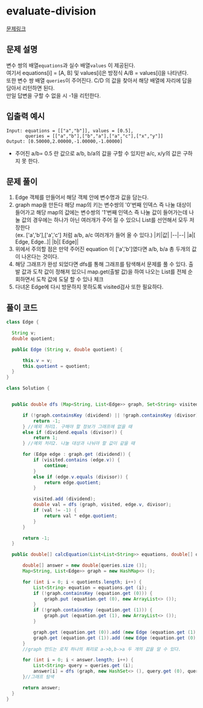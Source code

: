 # evaluate-division

[문제링크](https://leetcode.com/problems/evaluate-division/)

## 문제 설명

변수 쌍의 배열`equations`과 실수 배열`values` 이 제공된다.  
여기서 equations[i] = [A, B] 및 values[i]은 방정식 A/B = values[i]을 나타낸다.  
또한 변수 쌍 배열 `queries`이 주어진다. C/D 의 값을 찾아서 해당 배열에 자리에 답을 담아서 리턴하면 된다.  
만일 답변을 구할 수 없을 시 -1을 리턴한다.

## 입출력 예시

```
Input: equations = [["a","b"]], values = [0.5],
       queries = [["a","b"],["b","a"],["a","c"],["x","y"]]
Output: [0.50000,2.00000,-1.00000,-1.00000]
```

- 주어진 a/b= 0.5 란 값으로 a/b, b/a의 값을 구할 수 있지만 a/c, x/y의 값은 구하지 못 한다.

## 문제 풀이

1. Edge 객체를 만들어서 해당 객체 안에 변수명과 값을 담는다.
2. graph map을 만든다 해당 map의 키는 변수쌍의 '0'번째 인덱스 즉 나눌 대상이 들어가고 해당 map의 값에는 변수쌍의 '1'번째 인덱스 즉 나눌 값이 들어가는데 나눌 값의 경우에는 하나가 아닌 여러개가 주어 질 수 있으니 List를 선언해서 모두 저장한다  
   (ex. ['a','b'],['a','c'] 처럼 a/b, a/c 여러개가 들어 올 수 있다.)
   |키|값|
   |--|--|
   |a|[ Edge, Edge..]|
   |b|[ Edge]|
3. 위에서 주의할 점은 만약 주어진 equation 이 ['a','b']였다면 a/b, b/a 총 두개의 값이 나온다는 것이다.
4. 해당 그래프가 완성 되었다면 dfs를 통해 그래프를 탐색해서 문제를 풀 수 있다. 출발 값과 도착 값이 정해져 있으니 map.get(출발 값)을 하여 나오는 List를 전체 순회하면서 도착 값에 도달 할 수 있나 체크
5. 다녀온 Edge에 다시 방문하지 못하도록 visited검사 또한 필요하다.

## 풀이 코드

```java
class Edge {

  String v;
  double quotient;

  public Edge (String v, double quotient) {

      this.v = v;
      this.quotient = quotient;
  }
}

class Solution {


  public double dfs (Map<String, List<Edge>> graph, Set<String> visited, String dividend, String divisor) {

      if (!graph.containsKey (dividend) || !graph.containsKey (divisor) ) {
          return -1;
      } //예외 처리1. 구해야 할 정보가 그래프에 없을 때
      else if (dividend.equals (divisor)) {
          return 1;
      } //예외 처리2. 나눌 대상과 나눠야 할 값이 같을 때

      for (Edge edge : graph.get (dividend)) {
          if (visited.contains (edge.v)) {
              continue;
          }
          else if (edge.v.equals (divisor)) {
              return edge.quotient;
          }

          visited.add (dividend);
          double val = dfs (graph, visited, edge.v, divisor);
          if (val != -1) {
              return val * edge.quotient;
          }
      }

      return -1;
  }

  public double[] calcEquation(List<List<String>> equations, double[] quotients, List<List<String>> queries) {

      double[] answer = new double[queries.size ()];
      Map<String, List<Edge>> graph = new HashMap<> ();

      for (int i = 0; i < quotients.length; i++) {
          List<String> equation = equations.get (i);
          if (!graph.containsKey (equation.get (0))) {
              graph.put (equation.get (0), new ArrayList<> ());
          }
          if (!graph.containsKey (equation.get (1))) {
              graph.put (equation.get (1), new ArrayList<> ());
          }

          graph.get (equation.get (0)).add (new Edge (equation.get (1), quotients[i]));
          graph.get (equation.get (1)).add (new Edge (equation.get (0), 1/quotients[i]));
      }
      //graph 만드는 로직 하나의 쿼리로 a->b,b->a 두 개의 값을 알 수 있다.

      for (int i = 0; i < answer.length; i++) {
          List<String> query = queries.get (i);
          answer[i] = dfs (graph, new HashSet<> (), query.get (0), query.get (1));
      }//그래프 탐색

      return answer;
  }
}
```
